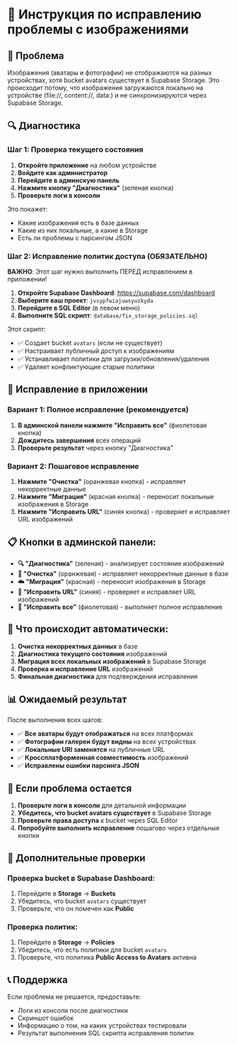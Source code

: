 # 🔧 Инструкция по исправлению проблемы с изображениями

## 🎯 Проблема
Изображения (аватары и фотографии) не отображаются на разных устройствах, хотя bucket avatars существует в Supabase Storage. Это происходит потому, что изображения загружаются локально на устройстве (file://, content://, data:) и не синхронизируются через Supabase Storage.

## 🔍 Диагностика

### Шаг 1: Проверка текущего состояния

1. **Откройте приложение** на любом устройстве
2. **Войдите как администратор**
3. **Перейдите в админскую панель**
4. **Нажмите кнопку "Диагностика"** (зеленая кнопка)
5. **Проверьте логи в консоли**

Это покажет:
- Какие изображения есть в базе данных
- Какие из них локальные, а какие в Storage
- Есть ли проблемы с парсингом JSON

### Шаг 2: Исправление политик доступа (ОБЯЗАТЕЛЬНО)

**ВАЖНО**: Этот шаг нужно выполнить ПЕРЕД исправлением в приложении!

1. **Откройте Supabase Dashboard**: https://supabase.com/dashboard
2. **Выберите ваш проект**: `jvsypfwiajuwsyuzkyda`
3. **Перейдите в SQL Editor** (в левом меню)
4. **Выполните SQL скрипт**: `database/fix_storage_policies.sql`

Этот скрипт:
- ✅ Создает bucket `avatars` (если не существует)
- ✅ Настраивает публичный доступ к изображениям
- ✅ Устанавливает политики для загрузки/обновления/удаления
- ✅ Удаляет конфликтующие старые политики

## 🔧 Исправление в приложении

### Вариант 1: Полное исправление (рекомендуется)

1. **В админской панели нажмите "Исправить все"** (фиолетовая кнопка)
2. **Дождитесь завершения** всех операций
3. **Проверьте результат** через кнопку "Диагностика"

### Вариант 2: Пошаговое исправление

1. **Нажмите "Очистка"** (оранжевая кнопка) - исправляет некорректные данные
2. **Нажмите "Миграция"** (красная кнопка) - переносит локальные изображения в Storage
3. **Нажмите "Исправить URL"** (синяя кнопка) - проверяет и исправляет URL изображений

## 📋 Кнопки в админской панели:

- **🔍 "Диагностика"** (зеленая) - анализирует состояние изображений
- **🧹 "Очистка"** (оранжевая) - исправляет некорректные данные в базе
- **☁️ "Миграция"** (красная) - переносит изображения в Storage
- **🔗 "Исправить URL"** (синяя) - проверяет и исправляет URL изображений
- **🔧 "Исправить все"** (фиолетовая) - выполняет полное исправление

## 🔄 Что происходит автоматически:

1. **Очистка некорректных данных** в базе
2. **Диагностика текущего состояния** изображений
3. **Миграция всех локальных изображений** в Supabase Storage
4. **Проверка и исправление URL** изображений
5. **Финальная диагностика** для подтверждения исправления

## 📊 Ожидаемый результат

После выполнения всех шагов:

- ✅ **Все аватары будут отображаться** на всех платформах
- ✅ **Фотографии галереи будут видны** на всех устройствах
- ✅ **Локальные URI заменятся** на публичные URL
- ✅ **Кроссплатформенная совместимость** изображений
- ✅ **Исправлены ошибки парсинга JSON**

## 🚨 Если проблема остается

1. **Проверьте логи в консоли** для детальной информации
2. **Убедитесь, что bucket avatars существует** в Supabase Storage
3. **Проверьте права доступа** к bucket через SQL Editor
4. **Попробуйте выполнить исправление** пошагово через отдельные кнопки

## 🔧 Дополнительные проверки

### Проверка bucket в Supabase Dashboard:
1. Перейдите в **Storage** → **Buckets**
2. Убедитесь, что bucket `avatars` существует
3. Проверьте, что он помечен как **Public**

### Проверка политик:
1. Перейдите в **Storage** → **Policies**
2. Убедитесь, что есть политики для bucket `avatars`
3. Проверьте, что политика **Public Access to Avatars** активна

## 📞 Поддержка

Если проблема не решается, предоставьте:
- Логи из консоли после диагностики
- Скриншот ошибок
- Информацию о том, на каких устройствах тестировали
- Результат выполнения SQL скрипта исправления политик 